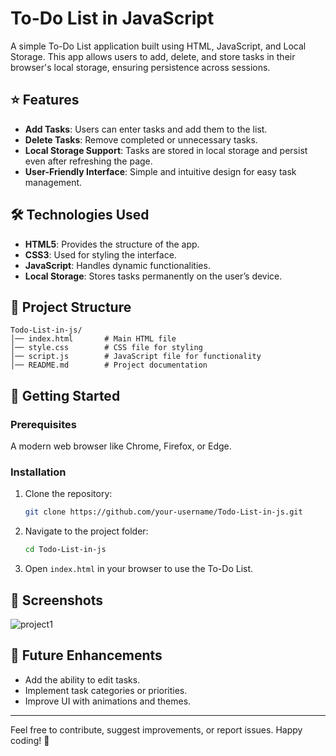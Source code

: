 # To-Do List in JavaScript

A simple To-Do List application built using HTML, JavaScript, and Local Storage. This app allows users to add, delete, and store tasks in their browser's local storage, ensuring persistence across sessions.

## ⭐ Features
- **Add Tasks**: Users can enter tasks and add them to the list.
- **Delete Tasks**: Remove completed or unnecessary tasks.
- **Local Storage Support**: Tasks are stored in local storage and persist even after refreshing the page.
- **User-Friendly Interface**: Simple and intuitive design for easy task management.

## 🛠️ Technologies Used
- **HTML5**: Provides the structure of the app.
- **CSS3**: Used for styling the interface.
- **JavaScript**: Handles dynamic functionalities.
- **Local Storage**: Stores tasks permanently on the user’s device.

## 📂 Project Structure
```
Todo-List-in-js/
│── index.html       # Main HTML file
│── style.css        # CSS file for styling
│── script.js        # JavaScript file for functionality
│── README.md        # Project documentation
```

## 🚀 Getting Started
### Prerequisites
A modern web browser like Chrome, Firefox, or Edge.

### Installation
1. Clone the repository:
   ```bash
   git clone https://github.com/your-username/Todo-List-in-js.git
   ```
2. Navigate to the project folder:
   ```bash
   cd Todo-List-in-js
   ```
3. Open `index.html` in your browser to use the To-Do List.

## 📸 Screenshots
![project1](https://github.com/user-attachments/assets/2b5b50aa-63cb-4478-a24e-dc1f0912ff84)


## 🎯 Future Enhancements
- Add the ability to edit tasks.
- Implement task categories or priorities.
- Improve UI with animations and themes.

---
Feel free to contribute, suggest improvements, or report issues. Happy coding! 🚀


